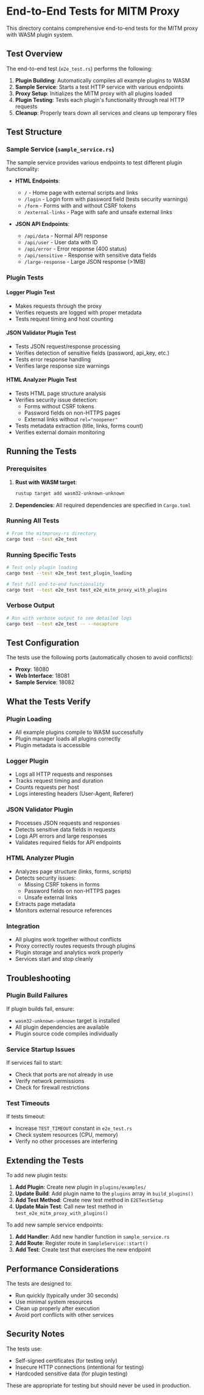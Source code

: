 # End-to-End Tests for MITM Proxy

This directory contains comprehensive end-to-end tests for the MITM proxy with WASM plugin system.

## Test Overview

The end-to-end test (`e2e_test.rs`) performs the following:

1. **Plugin Building**: Automatically compiles all example plugins to WASM
2. **Sample Service**: Starts a test HTTP service with various endpoints
3. **Proxy Setup**: Initializes the MITM proxy with all plugins loaded
4. **Plugin Testing**: Tests each plugin's functionality through real HTTP requests
5. **Cleanup**: Properly tears down all services and cleans up temporary files

## Test Structure

### Sample Service (`sample_service.rs`)

The sample service provides various endpoints to test different plugin functionality:

- **HTML Endpoints**:
  - `/` - Home page with external scripts and links
  - `/login` - Login form with password field (tests security warnings)
  - `/form` - Forms with and without CSRF tokens
  - `/external-links` - Page with safe and unsafe external links

- **JSON API Endpoints**:
  - `/api/data` - Normal API response
  - `/api/user` - User data with ID
  - `/api/error` - Error response (400 status)
  - `/api/sensitive` - Response with sensitive data fields
  - `/large-response` - Large JSON response (>1MB)

### Plugin Tests

#### Logger Plugin Test
- Makes requests through the proxy
- Verifies requests are logged with proper metadata
- Tests request timing and host counting

#### JSON Validator Plugin Test
- Tests JSON request/response processing
- Verifies detection of sensitive fields (password, api_key, etc.)
- Tests error response handling
- Verifies large response size warnings

#### HTML Analyzer Plugin Test
- Tests HTML page structure analysis
- Verifies security issue detection:
  - Forms without CSRF tokens
  - Password fields on non-HTTPS pages
  - External links without `rel="noopener"`
- Tests metadata extraction (title, links, forms count)
- Verifies external domain monitoring

## Running the Tests

### Prerequisites

1. **Rust with WASM target**:
   ```bash
   rustup target add wasm32-unknown-unknown
   ```

2. **Dependencies**: All required dependencies are specified in `Cargo.toml`

### Running All Tests

```bash
# From the mitmproxy-rs directory
cargo test --test e2e_test
```

### Running Specific Tests

```bash
# Test only plugin loading
cargo test --test e2e_test test_plugin_loading

# Test full end-to-end functionality
cargo test --test e2e_test test_e2e_mitm_proxy_with_plugins
```

### Verbose Output

```bash
# Run with verbose output to see detailed logs
cargo test --test e2e_test -- --nocapture
```

## Test Configuration

The tests use the following ports (automatically chosen to avoid conflicts):

- **Proxy**: 18080
- **Web Interface**: 18081  
- **Sample Service**: 18082

## What the Tests Verify

### Plugin Loading
- All example plugins compile to WASM successfully
- Plugin manager loads all plugins correctly
- Plugin metadata is accessible

### Logger Plugin
- Logs all HTTP requests and responses
- Tracks request timing and duration
- Counts requests per host
- Logs interesting headers (User-Agent, Referer)

### JSON Validator Plugin
- Processes JSON requests and responses
- Detects sensitive data fields in requests
- Logs API errors and large responses
- Validates required fields for API endpoints

### HTML Analyzer Plugin
- Analyzes page structure (links, forms, scripts)
- Detects security issues:
  - Missing CSRF tokens in forms
  - Password fields on non-HTTPS pages
  - Unsafe external links
- Extracts page metadata
- Monitors external resource references

### Integration
- All plugins work together without conflicts
- Proxy correctly routes requests through plugins
- Plugin storage and analytics work properly
- Services start and stop cleanly

## Troubleshooting

### Plugin Build Failures
If plugin builds fail, ensure:
- `wasm32-unknown-unknown` target is installed
- All plugin dependencies are available
- Plugin source code compiles individually

### Service Startup Issues
If services fail to start:
- Check that ports are not already in use
- Verify network permissions
- Check for firewall restrictions

### Test Timeouts
If tests timeout:
- Increase `TEST_TIMEOUT` constant in `e2e_test.rs`
- Check system resources (CPU, memory)
- Verify no other processes are interfering

## Extending the Tests

To add new plugin tests:

1. **Add Plugin**: Create new plugin in `plugins/examples/`
2. **Update Build**: Add plugin name to the `plugins` array in `build_plugins()`
3. **Add Test Method**: Create new test method in `E2ETestSetup`
4. **Update Main Test**: Call new test method in `test_e2e_mitm_proxy_with_plugins()`

To add new sample service endpoints:

1. **Add Handler**: Add new handler function in `sample_service.rs`
2. **Add Route**: Register route in `SampleService::start()`
3. **Add Test**: Create test that exercises the new endpoint

## Performance Considerations

The tests are designed to:
- Run quickly (typically under 30 seconds)
- Use minimal system resources
- Clean up properly after execution
- Avoid port conflicts with other services

## Security Notes

The tests use:
- Self-signed certificates (for testing only)
- Insecure HTTP connections (intentional for testing)
- Hardcoded sensitive data (for plugin testing)

These are appropriate for testing but should never be used in production.